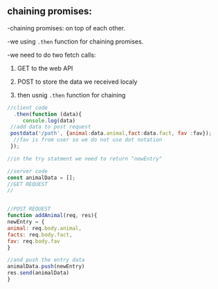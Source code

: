 ## chaining promises:

-chaining promises: on top of each other.

-we using `.then` function for chaining promises.

-we need to do two fetch calls:

1. GET to the web API

2. POST to  store the data we received localy

3. then usnig `.then` function for chaining

```js
//client code
  .then(function (data){
     console.log(data)
 //add data to post request
 postdata('/path', {animal:data.animal,fact:data.fact, fav :fav});
  //fav is from user so we do not use dot notation 
 });

//in the try statment we need to return "newEntry"
```

```js
//server code 
const animalData = [];
//GET REQUEST 
//


//POST REQUEST
function addAnimal(req, res){
newEntry = { 
animal: req.body.animal,
facts: req.body.fact,
fav: req.body.fav
} 

//and push the entry data
animalData.push(newEntry)
res.send(animalData)
}
```
